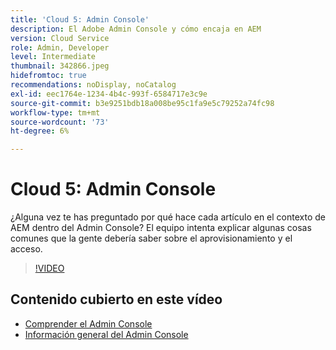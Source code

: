 ```yaml
---
title: 'Cloud 5: Admin Console'
description: El Adobe Admin Console y cómo encaja en AEM
version: Cloud Service
role: Admin, Developer
level: Intermediate
thumbnail: 342866.jpeg
hidefromtoc: true
recommendations: noDisplay, noCatalog
exl-id: eec1764e-1234-4b4c-993f-6584717e3c9e
source-git-commit: b3e9251bdb18a008be95c1fa9e5c79252a74fc98
workflow-type: tm+mt
source-wordcount: '73'
ht-degree: 6%

---
```


# Cloud 5: Admin Console

¿Alguna vez te has preguntado por qué hace cada artículo en el contexto de AEM dentro del Admin Console? El equipo intenta explicar algunas cosas comunes que la gente debería saber sobre el aprovisionamiento y el acceso.

>[!VIDEO](https://video.tv.adobe.com/v/342866?quality=12&learn=on)

## Contenido cubierto en este vídeo

+ [Comprender el Admin Console](https://experienceleague.adobe.com/docs/experience-manager-cloud-service/content/onboarding/onboarding-concepts/admin-console.html)
+ [Información general del Admin Console](https://helpx.adobe.com/es/enterprise/using/admin-console.html)
